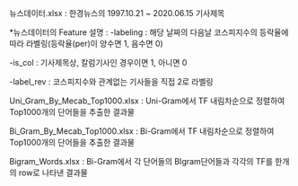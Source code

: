 뉴스데이터.xlsx : 한경뉴스의 1997.10.21 ~ 2020.06.15 기사제목  

*뉴스데이터의 Feature 설명 : 
-labeling : 해당 날짜의 다음날 코스피지수의 등락율에 따라 라벨링(등락율(per)이 양수면 1, 음수면 0)

-is_col : 기사제목상, 칼럼기사인 경우이면 1, 아니면 0

-label_rev : 코스피지수와 관계없는 기사들을 직접 2로 라벨링

Uni_Gram_By_Mecab_Top1000.xlsx : Uni-Gram에서 TF 내림차순으로 정렬하여 Top1000개의 단어들을 추출한 결과물

Bi_Gram_By_Mecab_Top1000.xlsx : Bi-Gram에서 TF 내림차순으로 정렬하여 Top1000개의 단어들을 추출한 결과물

Bigram_Words.xlsx : Bi-Gram에서 각 단어들의 BIgram단어들과 각각의 TF를 한개의 row로 나타낸 결과물

